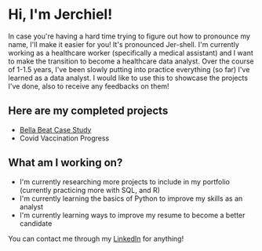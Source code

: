 # Hi, I'm Jerchiel! 
In case you're having a hard time trying to figure out how to pronounce my name, I'll make it easier for you! It's pronounced Jer-shell. I'm currently working as a healthcare worker (specifically a medical assistant) and I want to make the transition to become a healthcare data analyst. Over the course of 1-1.5 years, I've been slowly putting into practice everything (so far) I've learned as a data analyst. I would like to use this to showcase the projects I've done, also to receive any feedbacks on them! 
## Here are my completed projects
* [Bella Beat Case Study](https://github.com/jerchieljusi/Bella-Beat-Study-Case) 
* Covid Vaccination Progress
## What am I working on?
* I'm currently researching more projects to include in my portfolio (currently practicing more with SQL, and R) 
* I'm currently learning the basics of Python to improve my skills as an analyst 
* I'm currently learning ways to improve my resume to become a better candidate 

You can contact me through my [LinkedIn](https://www.linkedin.com/in/jerchiel-jusi-571034b5/) for anything! 
